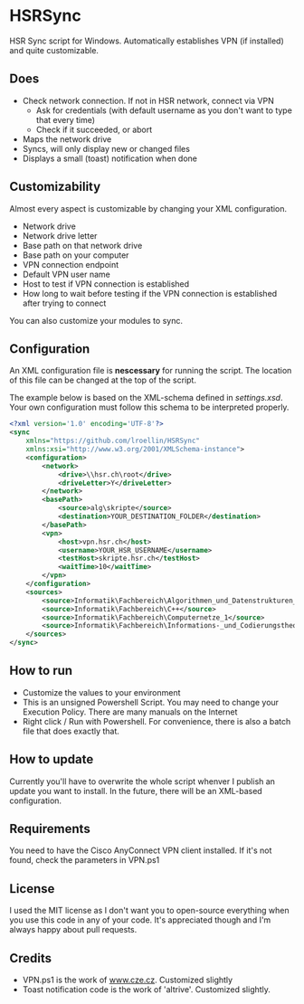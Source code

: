 # HSRSync
HSR Sync script for Windows. Automatically establishes VPN (if installed) and quite customizable.

## Does
* Check network connection. If not in HSR network, connect via VPN
  * Ask for credentials (with default username as you don't want to type that every time)
  * Check if it succeeded, or abort
* Maps the network drive
* Syncs, will only display new or changed files
* Displays a small (toast) notification when done

## Customizability
Almost every aspect is customizable by changing your XML configuration.
* Network drive
* Network drive letter
* Base path on that network drive
* Base path on your computer
* VPN connection endpoint
* Default VPN user name
* Host to test if VPN connection is established
* How long to wait before testing if the VPN connection is established after trying to connect

You can also customize your modules to sync.

## Configuration
An XML configuration file is **nescessary** for running the script.
The location of this file can be changed at the top of the script.

The example below is based on the XML-schema defined in *settings.xsd*.
Your own configuration must follow this schema to be interpreted properly.
```xml
<?xml version='1.0' encoding='UTF-8'?>
<sync
	xmlns="https://github.com/lroellin/HSRSync"
	xmlns:xsi="http://www.w3.org/2001/XMLSchema-instance">
	<configuration>
		<network>
			<drive>\\hsr.ch\root</drive>
			<driveLetter>Y</driveLetter>
		</network>
		<basePath>
			<source>alg\skripte</source>
			<destination>YOUR_DESTINATION_FOLDER</destination>
		</basePath>
		<vpn>
			<host>vpn.hsr.ch</host>
			<username>YOUR_HSR_USERNAME</username>
			<testHost>skripte.hsr.ch</testHost>
			<waitTime>10</waitTime>
		</vpn>
	</configuration>
	<sources>
		<source>Informatik\Fachbereich\Algorithmen_und_Datenstrukturen_2</source>
		<source>Informatik\Fachbereich\C++</source>
		<source>Informatik\Fachbereich\Computernetze_1</source>
		<source>Informatik\Fachbereich\Informations-_und_Codierungstheorie</source>
	</sources>
</sync>

```

## How to run
* Customize the values to your environment
* This is an unsigned Powershell Script. You may need to change your Execution Policy. There are many manuals on the Internet
* Right click / Run with Powershell. For convenience, there is also a batch file that does exactly that.

## How to update
Currently you'll have to overwrite the whole script whenver I publish an update you want to install. In the future, there will be an XML-based configuration.

## Requirements
You need to have the Cisco AnyConnect VPN client installed. If it's not found, check the parameters in VPN.ps1

## License
I used the MIT license as I don't want you to open-source everything when you use this code in any of your code. It's appreciated though and I'm always happy about pull requests.

## Credits
* VPN.ps1 is the work of www.cze.cz. Customized slightly
* Toast notification code is the work of 'altrive'. Customized slightly.
